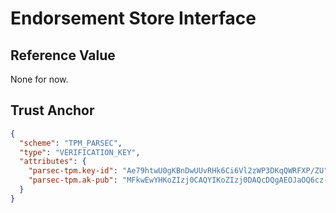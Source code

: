 # Endorsement Store Interface

## Reference Value

None for now.

## Trust Anchor

```json
{
  "scheme": "TPM_PARSEC",
  "type": "VERIFICATION_KEY",
  "attributes": {
    "parsec-tpm.key-id": "Ae79htwU0gKBnDwUUvRHk6Ci6Vl2zWP3DKqQWRFXP/ZU",
    "parsec-tpm.ak-pub": "MFkwEwYHKoZIzj0CAQYIKoZIzj0DAQcDQgAEOJaOQ6cz-e6rPDBdW75Qy5j27m0qJ3HnkfbfadkI-AsvBYRqBsxJ2jRej2RU0R2JZYV_cMTqTtIKioWE8DsEvA=="
  }
}
```

